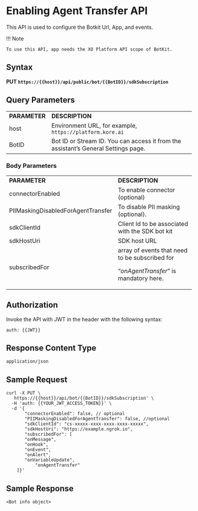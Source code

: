 # Enabling Agent Transfer API

This API is used to configure the Botkit Url, App, and events.

!!! Note

    To use this API, app needs the XO Platform API scope of BotKit.


## Syntax

**PUT `https://{{host}}/api/public/bot/{{BotID}}/sdkSubscription`**


## Query Parameters

<table>
  <tr>
   <td><strong>PARAMETER</strong>
   </td>
   <td><strong>DESCRIPTION</strong>
   </td>
  </tr>
  <tr>
   <td>host
   </td>
   <td>Environment URL, for example, <code>https://platform.kore.ai</code>
   </td>
  </tr>
  <tr>
   <td>BotID
   </td>
   <td>Bot ID or Stream ID. You can access it from the assistant’s General Settings page.
   </td>
  </tr>
</table>


### Body Parameters

<table>
  <tr>
   <td><strong>PARAMETER</strong>
   </td>
   <td><strong>DESCRIPTION</strong>
   </td>
  </tr>
  <tr>
   <td>connectorEnabled
   </td>
   <td>To enable connector (optional)
   </td>
  </tr>
  <tr>
   <td>PIIMaskingDisabledForAgentTransfer
   </td>
   <td>To disable PII masking (optional).
   </td>
  </tr>
  <tr>
   <td>sdkClientId
   </td>
   <td>Client Id to be associated with the SDK bot kit
   </td>
  </tr>
  <tr>
   <td>sdkHostUri
   </td>
   <td>SDK host URL
   </td>
  </tr>
  <tr>
   <td>subscribedFor
   </td>
   <td>array of events that need to be subscribed for
<p>
“<em>onAgentTransfer</em>” is mandatory here.
   </td>
  </tr>
</table>



## Authorization

Invoke the API with JWT in the header with the following syntax:

```
auth: {{JWT}}
```



## Response Content Type

```
application/json
```


## Sample Request

```
curl -X PUT \
   https://{{host}}/api/bot/{{BotID}}/sdkSubscription' \  
  -H 'auth: {{YOUR_JWT_ACCESS_TOKEN}}' \
  -d '{
       "connectorEnabled": false, // optional
       "PIIMaskingDisabledForAgentTransfer": false, //optional
       "sdkClientId": "cs-xxxxx-xxxx-xxxx-xxxx-xxxxx",
       "sdkHostUri": "https://example.ngrok.io",
       "subscribedFor": [             
	   "onMessage",
	   "onHook",
	   "onEvent",
	   "onAlert",
	   "onVariableUpdate",
           "onAgentTransfer"
	]}'
```



## Sample Response

```
<Bot info object>
```